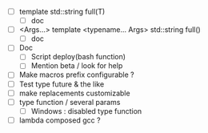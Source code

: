 
* [ ] template <class T> std::string full(T)
    * [ ] doc
* [ ] <Args...> template <typename... Args> std::string full()
    * [ ] doc
* [ ] Doc
    * [ ] Script deploy(bash function)
    * [ ] Mention beta / look for help
* [ ] Make macros prefix configurable ?
* [ ] Test type future & the like
* [ ] make replacements customizable
* [ ] type function / several params
  * [ ] Windows : disabled type function
* [ ] lambda composed gcc ?

